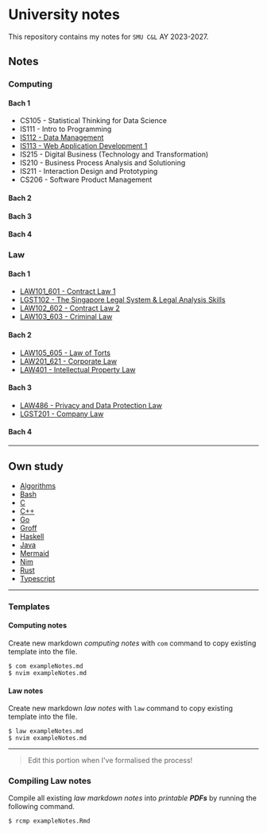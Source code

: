 # University notes

This repository contains my notes for `SMU C&L` AY 2023-2027.

## Notes

### Computing

#### Bach 1

* CS105 - Statistical Thinking for Data Science
* IS111 - Intro to Programming
* [IS112 - Data Management](bach1/computing/)
* [IS113 - Web Application Development 1](bach1/computing)
* IS215 - Digital Business (Technology and Transformation)
* IS210 - Business Process Analysis and Solutioning
* IS211 - Interaction Design and Prototyping
* CS206 - Software Product Management

#### Bach 2

#### Bach 3

#### Bach 4

### Law

#### Bach 1

* [LAW101_601 - Contract Law 1](bach1/law)
* [LGST102 - The Singapore Legal System & Legal Analysis Skills](bach1/law)
* [LAW102_602 - Contract Law 2](bach1/law)
* [LAW103_603 - Criminal Law](bach1/law)

#### Bach 2

* [LAW105_605 - Law of Torts](bach2/law)
* [LAW201_621 - Corporate Law](bach2/law)
* [LAW401 - Intellectual Property Law](bach2/law)

#### Bach 3

* [LAW486 - Privacy and Data Protection Law](bach3/law)
* [LGST201 - Company Law](bach3/law)

#### Bach 4

---

## Own study

* [Algorithms](ownstudy/)
* [Bash](ownstudy/)
* [C](ownstudy/)
* [C++](ownstudy/)
* [Go](ownstudy/)
* [Groff](ownstudy/)
* [Haskell](ownstudy/)
* [Java](ownstudy/)
* [Mermaid](ownstudy/)
* [Nim](ownstudy/)
* [Rust](ownstudy/)
* [Typescript](ownstudy/)

---

### Templates

#### Computing notes

Create new markdown *computing notes* with `com` command to copy existing template into the file.

```console
$ com exampleNotes.md
$ nvim exampleNotes.md
```

#### Law notes

Create new markdown *law notes* with `law` command to copy existing template into the file.

```console
$ law exampleNotes.md
$ nvim exampleNotes.md
```

---

> Edit this portion when I've formalised the process!

### Compiling Law notes

Compile all existing *law markdown notes* into *printable **PDFs*** by running the following command.

```console
$ rcmp exampleNotes.Rmd
```

